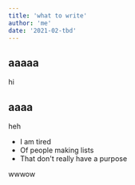 ```yaml
---
title: 'what to write'
author: 'me'
date: '2021-02-tbd'
---
```


## aaaaa

hi

## aaaa

heh

- I am tired
- Of people making lists
- That don't really have a purpose

wwwow
